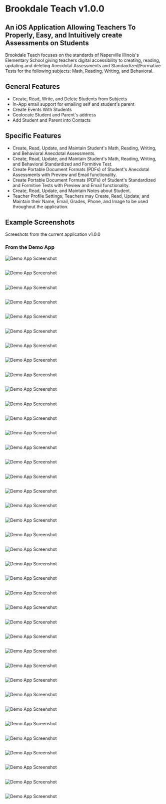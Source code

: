 # Brookdale Teach v1.0.0

## An iOS Application Allowing Teachers To Properly, Easy, and Intuitively create Assessments on Students 

Brookdale Teach focuses on the standards of Naperville Illinois's Elementary School giving teachers digital accessibility to creating, reading, updating and deleting Anecdotal Assessments and Standardized/Formative Tests for the following subjects: Math, Reading, Writing, and Behavioral. 

## General Features

- Create, Read, Write, and Delete Students from Subjects
- In-App email support for emailing self and student's parent
- Create Events With Students
- Geolocate Student and Parent's address
- Add Student and Parent into Contacts

## Specific Features

- Create, Read, Update, and Maintain Student's Math, Reading, Writing, and Behavioral Anecdotal Assessments.
- Create, Read, Update, and Maintain Student's Math, Reading, Writing, and Behavioral Standardized and Formitive Test.
- Create Portable Document Formats (PDFs) of Student's Anecdotal Assessments with Preview and Email functionality.
- Create Portable Document Formats (PDFs) of Student's Standardized and Formitive Tests with Preview and Email functionality.
- Create, Read, Update, and Maintain Notes about Student.
- Teacher Profile Settings; Teachers may Create, Read, Update, and Maintain their Name, Email, Grades, Phone, and Image to be used throughout the application.

## Example Screenshots

Screeshots from the current application v1.0.0

### From the Demo App

![Demo App Screenshot](https://github.com/BrookdaleTeach/brookdale-teach-iPad/blob/master/Screens/iOS%20Simulator%20Screen%20shot%20Apr%205,%202013%209.22.20%20AM.png?raw=true)

##


![Demo App Screenshot](https://github.com/BrookdaleTeach/brookdale-teach-iPad/blob/master/Screens/iOS%20Simulator%20Screen%20shot%20Apr%205,%202013%209.22.35%20AM.png?raw=true)

##


![Demo App Screenshot](https://github.com/BrookdaleTeach/brookdale-teach-iPad/blob/master/Screens/iOS%20Simulator%20Screen%20shot%20Apr%205,%202013%209.22.49%20AM.png?raw=true)

##


![Demo App Screenshot](https://github.com/BrookdaleTeach/brookdale-teach-iPad/blob/master/Screens/iOS%20Simulator%20Screen%20shot%20Apr%205,%202013%209.22.54%20AM.png?raw=true)

##


![Demo App Screenshot](https://github.com/BrookdaleTeach/brookdale-teach-iPad/blob/master/Screens/iOS%20Simulator%20Screen%20shot%20Apr%205,%202013%209.22.57%20AM.png?raw=true)

##


![Demo App Screenshot](https://github.com/BrookdaleTeach/brookdale-teach-iPad/blob/master/Screens/iOS%20Simulator%20Screen%20shot%20Apr%205,%202013%209.22.59%20AM.png?raw=true)

##


![Demo App Screenshot](https://github.com/BrookdaleTeach/brookdale-teach-iPad/blob/master/Screens/iOS%20Simulator%20Screen%20shot%20Apr%205,%202013%209.23.08%20AM.png?raw=true)

##


![Demo App Screenshot](https://github.com/BrookdaleTeach/brookdale-teach-iPad/blob/master/Screens/iOS%20Simulator%20Screen%20shot%20Apr%205,%202013%209.23.14%20AM.png?raw=true)

##


![Demo App Screenshot](https://github.com/BrookdaleTeach/brookdale-teach-iPad/blob/master/Screens/iOS%20Simulator%20Screen%20shot%20Apr%205,%202013%209.23.19%20AM.png?raw=true)

##


![Demo App Screenshot](https://github.com/BrookdaleTeach/brookdale-teach-iPad/blob/master/Screens/iOS%20Simulator%20Screen%20shot%20Apr%205,%202013%209.23.25%20AM.png?raw=true)

##


![Demo App Screenshot](https://github.com/BrookdaleTeach/brookdale-teach-iPad/blob/master/Screens/iOS%20Simulator%20Screen%20shot%20Apr%205,%202013%209.23.41%20AM.png?raw=true)

##


![Demo App Screenshot](https://github.com/BrookdaleTeach/brookdale-teach-iPad/blob/master/Screens/iOS%20Simulator%20Screen%20shot%20Apr%205,%202013%209.23.57%20AM.png?raw=true)

##


![Demo App Screenshot](https://github.com/BrookdaleTeach/brookdale-teach-iPad/blob/master/Screens/iOS%20Simulator%20Screen%20shot%20Apr%205,%202013%209.24.00%20AM.png?raw=true)

##


![Demo App Screenshot](https://github.com/BrookdaleTeach/brookdale-teach-iPad/blob/master/Screens/iOS%20Simulator%20Screen%20shot%20Apr%205,%202013%209.24.13%20AM.png?raw=true)

##


![Demo App Screenshot](https://github.com/BrookdaleTeach/brookdale-teach-iPad/blob/master/Screens/iOS%20Simulator%20Screen%20shot%20Apr%205,%202013%209.25.10%20AM.png?raw=true)

##


![Demo App Screenshot](https://github.com/BrookdaleTeach/brookdale-teach-iPad/blob/master/Screens/iOS%20Simulator%20Screen%20shot%20Apr%205,%202013%209.25.13%20AM.png?raw=true)

##


![Demo App Screenshot](https://github.com/BrookdaleTeach/brookdale-teach-iPad/blob/master/Screens/iOS%20Simulator%20Screen%20shot%20Apr%205,%202013%209.28.37%20AM.png?raw=true)

##


![Demo App Screenshot](https://github.com/BrookdaleTeach/brookdale-teach-iPad/blob/master/Screens/iOS%20Simulator%20Screen%20shot%20Apr%205,%202013%209.39.28%20AM.png?raw=true)

##


![Demo App Screenshot](https://github.com/BrookdaleTeach/brookdale-teach-iPad/blob/master/Screens/iOS%20Simulator%20Screen%20shot%20Apr%205,%202013%209.39.36%20AM.png?raw=true)

##


![Demo App Screenshot](https://github.com/BrookdaleTeach/brookdale-teach-iPad/blob/master/Screens/iOS%20Simulator%20Screen%20shot%20Apr%205,%202013%209.40.16%20AM.png?raw=true)

##


![Demo App Screenshot](https://github.com/BrookdaleTeach/brookdale-teach-iPad/blob/master/Screens/iOS%20Simulator%20Screen%20shot%20Apr%205,%202013%209.40.24%20AM.png?raw=true)

##


![Demo App Screenshot](https://github.com/BrookdaleTeach/brookdale-teach-iPad/blob/master/Screens/iOS%20Simulator%20Screen%20shot%20Apr%205,%202013%209.40.31%20AM.png?raw=true)

##


![Demo App Screenshot](https://github.com/BrookdaleTeach/brookdale-teach-iPad/blob/master/Screens/iOS%20Simulator%20Screen%20shot%20Apr%205,%202013%209.40.42%20AM.png?raw=true)

##


![Demo App Screenshot](https://github.com/BrookdaleTeach/brookdale-teach-iPad/blob/master/Screens/iOS%20Simulator%20Screen%20shot%20Apr%205,%202013%209.44.12%20AM.png?raw=true)

##


![Demo App Screenshot](https://github.com/BrookdaleTeach/brookdale-teach-iPad/blob/master/Screens/iOS%20Simulator%20Screen%20shot%20Apr%205,%202013%209.44.20%20AM.png?raw=true)

##


![Demo App Screenshot](https://github.com/BrookdaleTeach/brookdale-teach-iPad/blob/master/Screens/iOS%20Simulator%20Screen%20shot%20Apr%205,%202013%209.44.24%20AM.png?raw=true)

##


![Demo App Screenshot](https://github.com/BrookdaleTeach/brookdale-teach-iPad/blob/master/Screens/iOS%20Simulator%20Screen%20shot%20Apr%205,%202013%209.44.27%20AM.png?raw=true)

##


![Demo App Screenshot](https://github.com/BrookdaleTeach/brookdale-teach-iPad/blob/master/Screens/iOS%20Simulator%20Screen%20shot%20Apr%205,%202013%209.44.33%20AM.png?raw=true)

##


![Demo App Screenshot](https://github.com/BrookdaleTeach/brookdale-teach-iPad/blob/master/Screens/iOS%20Simulator%20Screen%20shot%20Apr%205,%202013%2010.02.44%20AM.png?raw=true)

##


![Demo App Screenshot](https://github.com/BrookdaleTeach/brookdale-teach-iPad/blob/master/Screens/iOS%20Simulator%20Screen%20shot%20Apr%205,%202013%2010.03.14%20AM.png?raw=true)

##


![Demo App Screenshot](https://github.com/BrookdaleTeach/brookdale-teach-iPad/blob/master/Screens/iOS%20Simulator%20Screen%20shot%20Apr%205,%202013%2010.04.28%20AM.png?raw=true)

##


![Demo App Screenshot](https://github.com/BrookdaleTeach/brookdale-teach-iPad/blob/master/Screens/iOS%20Simulator%20Screen%20shot%20Apr%205,%202013%2010.06.03%20AM.png?raw=true)

##


![Demo App Screenshot](https://github.com/BrookdaleTeach/brookdale-teach-iPad/blob/master/Screens/iOS%20Simulator%20Screen%20shot%20Apr%205,%202013%2010.06.40%20AM.png?raw=true)

##


![Demo App Screenshot](https://github.com/BrookdaleTeach/brookdale-teach-iPad/blob/master/Screens/iOS%20Simulator%20Screen%20shot%20Apr%205,%202013%2010.08.52%20AM.png?raw=true)

##


![Demo App Screenshot](https://github.com/BrookdaleTeach/brookdale-teach-iPad/blob/master/Screens/iOS%20Simulator%20Screen%20shot%20Apr%205,%202013%2010.09.20%20AM.png?raw=true)

##


![Demo App Screenshot](https://github.com/BrookdaleTeach/brookdale-teach-iPad/blob/master/Screens/iOS%20Simulator%20Screen%20shot%20Apr%205,%202013%2010.09.25%20AM.png?raw=true)

##


![Demo App Screenshot](https://github.com/BrookdaleTeach/brookdale-teach-iPad/blob/master/Screens/iOS%20Simulator%20Screen%20shot%20Apr%205,%202013%2010.09.52%20AM.png?raw=true)

##


![Demo App Screenshot](https://github.com/BrookdaleTeach/brookdale-teach-iPad/blob/master/Screens/iOS%20Simulator%20Screen%20shot%20Apr%205,%202013%2010.37.13%20AM.png?raw=true)

##

